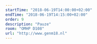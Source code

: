 ```yaml
---
startTime: "2018-06-19T14:00:00+02:00"
endTime: "2018-06-19T14:15:00+02:00"
order: 9
description: "Pauze"
room: "OMHP D108"
url: "http://www.genm18.nl"
---
```

